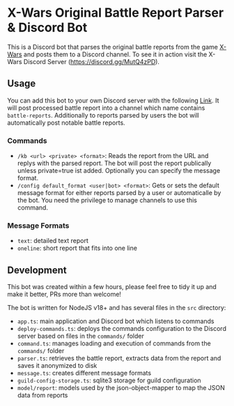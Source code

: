 # X-Wars Original Battle Report Parser & Discord Bot

This is a Discord bot that parses the original battle reports from the game [X-Wars](https://original.xwars.net) and posts them to a Discord channel. To see it in action visit the X-Wars Discord Server (https://discord.gg/MutQ4zPD).

## Usage

You can add this bot to your own Discord server with the following [Link](https://discord.com/api/oauth2/authorize?client_id=1113485760604147784&permissions=&scope=bot). It will post processed battle report into a channel which name contains `battle-reports`. Additionally to reports parsed by users the bot will automatically post notable battle reports.

### Commands
  - `/kb <url> <private> <format>`: Reads the report from the URL and replys with the parsed report. The bot will post the report publically unless private=true ist added. Optionally you can specify the message format.
  - `/config default_format <user|bot> <format>`: Gets or sets the default message format for either reports parsed by a user or automaticalle by the bot. You need the privilege to manage channels to use this command.
  
### Message Formats
  - `text`: detailed text report
  - `oneline`: short report that fits into one line

## Development

This bot was created within a few hours, please feel free to tidy it up and make it better, 
PRs more than welcome!

The bot is written for NodeJS v18+ and has several files in the `src` directory:
  - `app.ts`: main application and Discord bot which listens to commands
  - `deploy-commands.ts`: deploys the commands configuration to the Discord server based on files in the `commands/` folder
  - `command.ts`: manages loading and execution of commands from the `commands/` folder
  - `parser.ts`: retrieves the battle report, extracts data from the report and saves it anonymized to disk 
  - `message.ts`: creates different message formats
  - `guild-config-storage.ts`: sqlite3 storage for guild configuration
  - `model/report`: models used by the json-object-mapper to map the JSON data from reports

